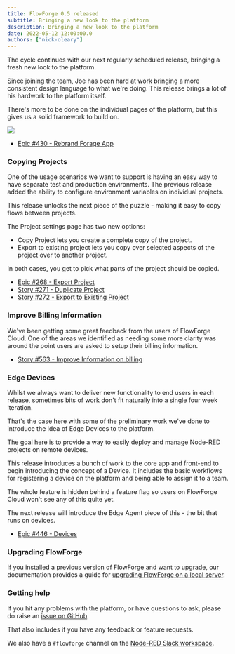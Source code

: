 ```yaml
---
title: FlowForge 0.5 released
subtitle: Bringing a new look to the platform
description: Bringing a new look to the platform
date: 2022-05-12 12:00:00.0
authors: ["nick-oleary"]
---
```


The cycle continues with our next regularly scheduled release, bringing a fresh
new look to the platform.

<!--more-->

Since joining the team, Joe has been hard at work bringing a more consistent
design language to what we're doing. This release brings a lot of his hardwork
to the platform itself.

There's more to be done on the individual pages of the platform, but this
gives us a solid framework to build on.

![](../images/ff-05-dashboard.png)

 - [Epic #430 - Rebrand Forage App](https://github.com/flowforge/flowforge/issues/430)

### Copying Projects

One of the usage scenarios we want to support is having an easy way to have separate
test and production environments. The previous release added the ability to configure
environment variables on individual projects.

This release unlocks the next piece of the puzzle - making it easy to copy flows
between projects.

The Project settings page has two new options:

 - Copy Project lets you create a complete copy of the project.
 - Export to existing project lets you copy over selected aspects of the project
   over to another project.

In both cases, you get to pick what parts of the project should be copied.

 - [Epic #268 - Export Project](https://github.com/flowforge/flowforge/issues/268)
 - [Story #271 - Duplicate Project](https://github.com/flowforge/flowforge/issues/271)
 - [Story #272 - Export to Existing Project](https://github.com/flowforge/flowforge/issues/272)

### Improve Billing Information

We've been getting some great feedback from the users of FlowForge Cloud. One of the
areas we identified as needing some more clarity was around the point users are
asked to setup their billing information.

 - [Story #563 - Improve Information on billing](https://github.com/flowforge/flowforge/issues/563)

### Edge Devices

Whilst we always want to deliver new functionality to end users in each release,
sometimes bits of work don't fit naturally into a single four week iteration.

That's the case here with some of the preliminary work we've done to introduce
the idea of Edge Devices to the platform.

The goal here is to provide a way to easily deploy and manage Node-RED projects
on remote devices.

This release introduces a bunch of work to the core app and front-end to begin
introducing the concept of a Device. It includes the basic workflows for registering
a device on the platform and being able to assign it to a team.

The whole feature is hidden behind a feature flag so users on FlowForge Cloud won't
see any of this quite yet.

The next release will introduce the Edge Agent piece of this - the bit that runs
on devices.

- [Epic #446 - Devices](https://github.com/flowforge/flowforge/issues/446)

### Upgrading FlowForge

If you installed a previous version of FlowForge  and want to upgrade, our documentation provides a
guide for [upgrading FlowForge on a local server](http://flowforge.com/docs/install#upgrade).

### Getting help

If you hit any problems with the platform, or have questions to ask, please do
raise an [issue on GitHub](https://github.com/flowforge/flowforge/issues).

That also includes if you have any feedback or feature requests.

We also have a `#flowforge` channel on the [Node-RED Slack workspace](https://nodered.org/slack).
